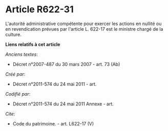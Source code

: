 # Article R622-31

L'autorité administrative compétente pour exercer les actions en nullité ou en revendication prévues par l'article L. 622-17
est le ministre chargé de la culture.

**Liens relatifs à cet article**

_Anciens textes_:

  - Décret n°2007-487 du 30 mars 2007 - art. 73 (Ab)

_Créé par_:

  - Décret n°2011-574 du 24 mai 2011  - art.

_Codifié par_:

  - Décret n°2011-574 du 24 mai 2011 Annexe - art.

_Cite_:

  - Code du patrimoine. - art. L622-17 (V)
